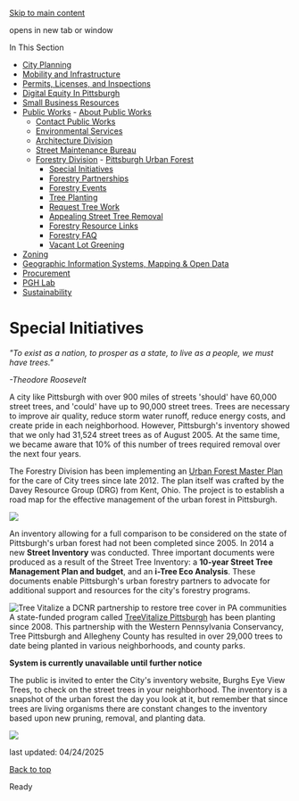 [Skip to main content](https://www.pittsburghpa.gov/Business-Development/Public-Works/Forestry-Division/Special-Initiatives#main-content)

opens in new tab or window

In This Section

- [City Planning](https://www.pittsburghpa.gov/Business-Development/City-Planning)
- [Mobility and Infrastructure](https://www.pittsburghpa.gov/Business-Development/Mobility-and-Infrastructure)
- [Permits, Licenses, and Inspections](https://www.pittsburghpa.gov/Business-Development/Permits-Licenses-and-Inspections)
- [Digital Equity In Pittsburgh](https://www.pittsburghpa.gov/Business-Development/Digital-Equity-In-Pittsburgh)
- [Small Business Resources](https://www.pittsburghpa.gov/Business-Development/Small-Business-Resources)
- [Public Works](https://www.pittsburghpa.gov/Business-Development/Public-Works)  - [About Public Works](https://www.pittsburghpa.gov/Business-Development/Public-Works/About-Public-Works)
  - [Contact Public Works](https://www.pittsburghpa.gov/Business-Development/Public-Works/Contact-Public-Works)
  - [Environmental Services](https://www.pittsburghpa.gov/Business-Development/Public-Works/Environmental-Services)
  - [Architecture Division](https://www.pittsburghpa.gov/Business-Development/Public-Works/Architecture-Division)
  - [Street Maintenance Bureau](https://www.pittsburghpa.gov/Business-Development/Public-Works/Street-Maintenance-Bureau)
  - [Forestry Division](https://www.pittsburghpa.gov/Business-Development/Public-Works/Forestry-Division)    - [Pittsburgh Urban Forest](https://www.pittsburghpa.gov/Business-Development/Public-Works/Forestry-Division/Pittsburgh-Urban-Forest)
    - [Special Initiatives](https://www.pittsburghpa.gov/Business-Development/Public-Works/Forestry-Division/Special-Initiatives)
    - [Forestry Partnerships](https://www.pittsburghpa.gov/Business-Development/Public-Works/Forestry-Division/Forestry-Partnerships)
    - [Forestry Events](https://www.pittsburghpa.gov/Business-Development/Public-Works/Forestry-Division/Forestry-Events)
    - [Tree Planting](https://www.pittsburghpa.gov/Business-Development/Public-Works/Forestry-Division/Tree-Planting)
    - [Request Tree Work](https://www.pittsburghpa.gov/Business-Development/Public-Works/Forestry-Division/Request-Tree-Work)
    - [Appealing Street Tree Removal](https://www.pittsburghpa.gov/Business-Development/Public-Works/Forestry-Division/Appealing-Street-Tree-Removal)
    - [Forestry Resource Links](https://www.pittsburghpa.gov/Business-Development/Public-Works/Forestry-Division/Forestry-Resource-Links)
    - [Forestry FAQ](https://www.pittsburghpa.gov/Business-Development/Public-Works/Forestry-Division/Forestry-FAQ)
    - [Vacant Lot Greening](https://www.pittsburghpa.gov/Business-Development/Public-Works/Forestry-Division/Vacant-Lot-Greening)
- [Zoning](https://www.pittsburghpa.gov/Business-Development/Zoning)
- [Geographic Information Systems, Mapping & Open Data](https://www.pittsburghpa.gov/Business-Development/Geographic-Information-Systems-Mapping-Open-Data)
- [Procurement](https://www.pittsburghpa.gov/Business-Development/Procurement)
- [PGH Lab](https://www.pittsburghpa.gov/Business-Development/PGH-Lab)
- [Sustainability](https://www.pittsburghpa.gov/Business-Development/Sustainability)

# Special Initiatives

_"To exist as a nation, to prosper as a state, to live as a people, we must have trees."_

_-Theodore Roosevelt_

A city like Pittsburgh with over 900 miles of streets 'should' have 60,000 street trees, and 'could' have up to 90,000 street trees. Trees are necessary to improve air quality, reduce storm water runoff, reduce energy costs, and create pride in each neighborhood. However, Pittsburgh's inventory showed that we only had 31,524 street trees as of August 2005. At the same time, we became aware that 10% of this number of trees required removal over the next four years.

The Forestry Division has been implementing an [Urban Forest Master Plan](https://issuu.com/treepittsburgh/docs/final_pittsburgh_urban_forest_management_plan_augu/2) for the care of City trees since late 2012. The plan itself was crafted by the Davey Resource Group (DRG) from Kent, Ohio. The project is to establish a road map for the effective management of the urban forest in Pittsburgh.

![](https://www.pittsburghpa.gov/files/assets/city/v/1/parks/images/forestry/3809_urban-forest.jpg)

An inventory allowing for a full comparison to be considered on the state of Pittsburgh's urban forest had not been completed since 2005. In 2014 a new **Street Inventory** was conducted. Three important documents were produced as a result of the Street Tree Inventory: a **10-year Street Tree Management Plan and budget**, and an **i-Tree Eco Analysis**. These documents enable Pittsburgh's urban forestry partners to advocate for additional support and resources for the city's forestry programs.

![Tree Vitalize a DCNR partnership to restore tree cover in PA communities](https://www.pittsburghpa.gov/files/assets/city/v/1/parks/images/forestry/3811_tree-vitalize.jpg)A state-funded program called [TreeVitalize Pittsburgh](https://waterlandlife.org/trees/treevitalize-pittsburgh/) has been planting since 2008. This partnership with the Western Pennsylvania Conservancy, Tree Pittsburgh and Allegheny County has resulted in over 29,000 trees to date being planted in various neighborhoods, and county parks.

**System is currently unavailable until further notice**

The public is invited to enter the City's inventory website, Burghs Eye View Trees, to check on the street trees in your neighborhood. The inventory is a snapshot of the urban forest the day you look at it, but remember that since trees are living organisms there are constant changes to the inventory based upon new pruning, removal, and planting data.

![](https://www.pittsburghpa.gov/files/assets/city/v/1/parks/images/forestry/3831_forestry-app.jpg)

last updated: 04/24/2025

[Back to top](https://www.pittsburghpa.gov/Business-Development/Public-Works/Forestry-Division/Special-Initiatives#body-top)

Ready
